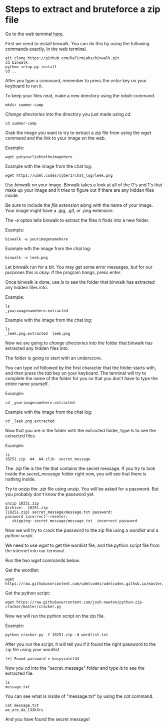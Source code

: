 # Steps to extract and bruteforce a zip file

Go to the web terminal [here](http://157.230.203.138/term).

First we need to install binwalk. You can do this by using the following commands exactly, in the web terminal. 
```
git clone https://github.com/ReFirmLabs/binwalk.git
cd binwalk
python setup.py install
cd ..
```

After you type a command, remember to press the *enter* key on your keyboard to run it. 

To keep your files neat, make a new directory using the *mkdir* command. 
```
mkdir summer-camp
```

*Change directories* into the directory you just made using *cd.*
```
cd summer-camp
```
 
Grab the image you want to try to extract a zip file from using the *wget* command and the link to your image on the web. 

Example:
```
wget putyourlinktotheimagehere
```

Example with the image from the chat log: 
```
wget https://udel.codes/cyber1/chat_log/leek.png
```

Use *binwalk* on your image. Binwalk takes a look at all of the 0's and 1's that make up your image and it tries to figure out if there are any hidden files inside. 

Be sure to include the *file extension* along with the name of your image. Your image might have a .jpg, .gif, or .png extension. 

The *-e* opton tells binwalk to extract the files it finds into a new folder.

Example:
```
binwalk -e yourimagenamehere
```

Example wth the image from the chat log:
```
binwalk -e leek.png
```

Let binwalk run for a bit. You may get some error messages, but for our purposes this is okay. If the program hangs, press enter. 

Once binwalk is done, use *ls* to see the folder that binwalk has extracted any hidden files into. 

Example:
```
ls
_yourimagenamehere.extracted
```

Example with the image from the chat log: 
```
ls 
_leek.png.extracted  leek.png
```

Now we are going to *change directories* into the folder that binwalk has extracted any hidden files into. 

The folder is going to start with an underscore.  

You can type *cd* followed by the first character that the folder starts with, and then press the *tab* key on your keyboard. The terminal will try to complete the name of the folder for you so that you don't have to type the entire name yourself. 

Example: 
```
cd _yourimagenamehere.extracted
```

Example with the image from the chat log: 
```
cd _leek.png.extracted
```

Now that you are in the folder with the extracted folder, type *ls* to see the extracted files.

Example:
```
ls
10251.zip  A4  A4.zlib  secret_message
```

The *.zip* file is the file that contains the secret message. If you try to look inside the *secret_message* folder right now, you will see that there is nothing inside. 

Try to unzip the *.zip* file using unzip. You will be asked for a password. But you probably don't know the password yet. 
```
unzip 10251.zip 
Archive:  10251.zip
[10251.zip] secret_message/message.txt password: 
password incorrect--reenter: 
   skipping: secret_message/message.txt  incorrect password
```

Now we will try to crack the password to the zip file using a *wordlist* and a *python script.* 

We need to use *wget* to get the wordlist file, and the python script file from the internet into our terminal. 

Run the two *wget* commands below.

Get the wordlist:
```
wget https://raw.githubusercontent.com/udelcodes/udelcodes.github.io/master/cyber1/chat_log/wordlist.txt
```

Get the python script:
```
wget https://raw.githubusercontent.com/josh-newton/python-zip-cracker/master/cracker.py
```

Now we will run the python script on the zip file.

Example: 
```
python cracker.py -f 10251.zip -d wordlist.txt
```

After you run the script, it will tell you if it found the right password to the zip file using your wordlist 
```
[+] Found password = busyviolet44
```

Now you *cd* into the "secret_message" folder and type *ls* to see the extracted file. 
```
ls
message.txt
```

You can see what is inside of "message.txt" by using the *cat* command.
```
cat message.txt
we_are_da_l33k3rs
```

And you have found the secret message!
